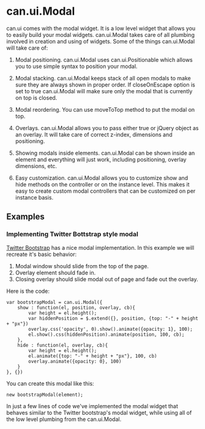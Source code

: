 # can.ui.Modal

can.ui comes with the modal widget. It is a low level widget that allows you 
to easily build your modal widgets. can.ui.Modal takes care of all plumbing involved
in creation and using of widgets. Some of the things can.ui.Modal will take care of:

1. Modal positioning. can.ui.Modal uses can.ui.Positionable which allows you to use
simple syntax to position your modal.

2. Modal stacking. can.ui.Modal keeps stack of all open modals to make sure they are
always shown in proper order. If closeOnEscape option is set to true can.ui.Modal will
make sure only the modal that is currently on top is closed.

3. Modal reordering. You can use moveToTop method to put the modal on top.

4. Overlays. can.ui.Modal allows you to pass either true or jQuery object as an overlay.
It will take care of correct z-index, dimensions and positioning.

5. Showing modals inside elements. can.ui.Modal can be shown inside an element and everything
will just work, including positioning, overlay dimensions, etc.

6. Easy customization. can.ui.Modal allows you to customize show and hide methods on the controller
or on the instance level. This makes it easy to create custom modal controllers that can be 
customized on per instance basis.

## Examples

### Implementing Twitter Bottstrap style modal

[Twitter Bootstrap](http://twitter.github.com/bootstrap/javascript.html#modals) has a nice modal implementation.
In this example we will recreate it's basic behavior:

1. Modal window should slide from the top of the page.
2. Overlay element should fade in.
3. Closing overlay should slide modal out of page and fade out the overlay.

Here is the code:

    var bootstrapModal = can.ui.Modal({
    	show : function(el, position, overlay, cb){
    		var height = el.height();
    		var hiddenPosition = $.extend({}, position, {top: "-" + height + "px"})
    		overlay.css('opacity', 0).show().animate({opacity: 1}, 100);
    		el.show().css(hiddenPosition).animate(position, 100, cb);
    	},
    	hide : function(el, overlay, cb){
    		var height = el.height();
    		el.animate({top: "-" + height + "px"}, 100, cb)
    		overlay.animate({opacity: 0}, 100)
    	}
    }, {})

You can create this modal like this:

    new bootstrapModal(element);

In just a few lines of code we've implemented the modal widget that behaves similar to the Twitter bootstrap's
modal widget, while using all of the low level plumbing from the can.ui.Modal.
